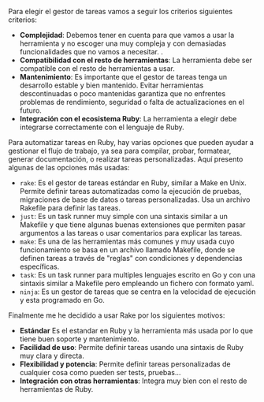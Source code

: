 Para elegir el gestor de tareas vamos a seguir los criterios siguientes criterios:

- **Complejidad**: Debemos tener en cuenta para que vamos a usar la herramienta y no escoger una muy compleja y con demasiadas funcionalidades que no vamos a necesitar. .
- **Compatibilidad con el resto de herramientas**: La herramienta debe ser compatible con el resto de herramientas a usar.
- **Mantenimiento**: Es importante que el gestor de tareas tenga un desarrollo estable y bien mantenido. Evitar herramientas descontinuadas o poco mantenidas garantiza que no enfrentes problemas de rendimiento, seguridad o falta de actualizaciones en el futuro.
- **Integración con el ecosistema Ruby**: La herramienta a elegir debe integrarse correctamente con el lenguaje de Ruby.

Para automatizar tareas en Ruby, hay varias opciones que pueden ayudar a gestionar el flujo de trabajo, ya sea para compilar, probar, formatear, generar documentación, o realizar tareas personalizadas. Aquí presento algunas de las opciones más usadas:

- `rake`: Es el gestor de tareas estándar en Ruby, similar a Make en Unix. Permite definir tareas automatizadas como la ejecución de pruebas, migraciones de base de datos o tareas personalizadas. Usa un archivo Rakefile para definir las tareas.
- `just`: Es un task runner muy simple con una sintaxis similar a un Makefile y que tiene algunas buenas extensiones que permiten pasar argumentos a las tareas o usar comentarios para explicar las tareas.
- `make`: Es una de las herramientas más comunes y muy usada cuyo funcionamiento se basa en un archivo llamado Makefile, donde se definen tareas a través de "reglas" con condiciones y dependencias específicas.
- `task`: Es un task runner para multiples lenguajes escrito en Go y con una sintaxis similar a Makefile pero empleando un fichero con formato yaml.
- `ninja`: Es un gestor de tareas que se centra en la velocidad de ejecución y esta programado en Go.

Finalmente me he decidido a usar Rake por los siguientes motivos:

- **Estándar** Es el estandar en Ruby y la herramienta más usada por lo que tiene buen soporte y mantenimiento.
- **Facilidad de uso**: Permite definir tareas usando una sintaxis de Ruby muy clara y directa.
- **Flexibilidad y potencia**: Permite definir tareas personalizadas de cualquier cosa como pueden ser tests, pruebas...
- **Integración con otras herramientas**: Integra muy bien con el resto de herramientas de Ruby.